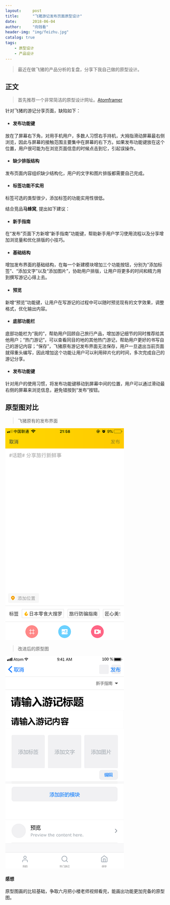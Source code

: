 ```yaml
---
layout:     post
title:      "飞猪游记发布页面原型设计"
date:       2018-06-04 
author:     "向钱看"
header-img: "img/feizhu.jpg"
catalog: true
tags:
    - 原型设计
    - 产品设计
---
```


> 最近在做飞猪的产品分析的复盘，分享下我自己做的原型设计。


## 正文


> 首先推荐一个非常简洁的原型设计网址。[Atomframer](http://www.atomframer.com/)


针对飞猪的游记分享页面，缺陷如下：

- #### 发布功能键
放在了屏幕右下角，对用手机用户，多数人习惯右手持机，大拇指滑动屏幕最右侧浏览，因此与屏幕的接触范围主要集中在屏幕的右下方。如果发布功能键放在这个位置，用户很可能为在浏览页面信息的时候点击到它，引起误操作。


- #### 缺少排版结构
发布页面内容组织缺少结构化，用户的文字和图片排版都需要自己完成。


- #### 标签功能不实用
标签可选的类型很少，添加标签的功能实用性很低。

结合竞品**马蜂窝**, 提出如下建议：




- #### 新手指南
在“发布”页面下方新增“新手指南”功能键，帮助新手用户学习使用流程以及分享增加浏览量和优化排版的小技巧。

- #### 基础结构
增加发布界面的基础结构，在每一个新建模块增加三个功能按钮，分别为“添加标签”、“添加文字”以及“添加图片”，协助用户排版，让用户将更多的时间和精力用到撰写游记心得上去。

- #### 预览
新增“预览”功能键，让用户在写游记的过程中可以随时预览现有的文字效果，调整格式，优化输出内容。

- #### 底部功能栏
底部功能栏为“我的”，帮助用户回顾自己旅行产品，增加游记细节的同时推荐给其他用户；“热门游记”，可以查看同目的地的其他热门游记，帮助用户更好的书写自己的游记内容；“保存”，飞猪原有游记发布界面无法保存，用户一旦退出当前页面就得重头编写，因此增加这个功能让用户可以利用碎片化的时间，多次完成自己的游记分享。

- #### 发布功能键
针对用户的使用习惯，将发布功能键移动到屏幕中间的位置，用户可以通过滑动最右侧的屏幕来浏览信息，避免错按到“发布”按钮。


## 原型图对比


> 飞猪原有的发布界面

![飞猪界面](/img/in-post/feizhu.PNG)

> 改进后的原型图

![原型图](/img/in-post/yuanxing.png)




#### 感想
原型图画的比较基础，争取六月把小楼老师视频看完，能画出功能更加完备的原型图。


